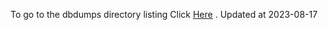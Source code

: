 To go to the dbdumps directory listing Click [Here](https://ipfs.io/ipfs/bafkreid3uwt2j4sb7lunrixzcpxjfp5amxwvoi4li2no63yvotj6twqtda) . Updated at 2023-08-17